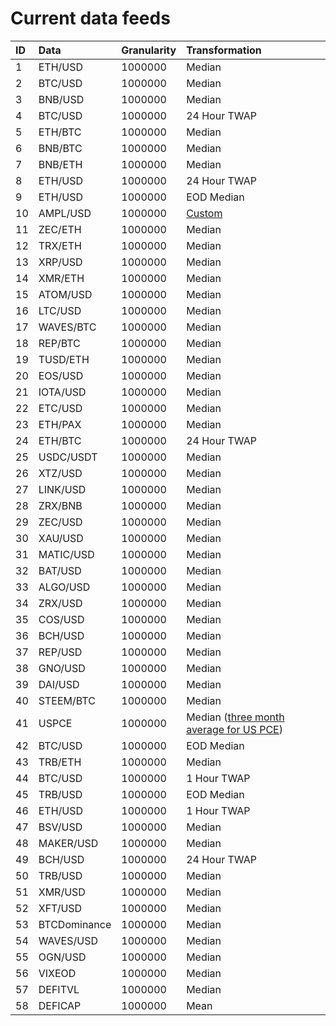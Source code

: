 # Current data feeds



| ID | Data | Granularity | Transformation |
| :--- | :--- | :--- | :--- |
| 1 | ETH/USD | 1000000 | Median |
| 2 | BTC/USD | 1000000 | Median |
| 3 | BNB/USD | 1000000 | Median |
| 4 | BTC/USD | 1000000 | 24 Hour TWAP |
| 5 | ETH/BTC | 1000000 | Median |
| 6 | BNB/BTC | 1000000 | Median |
| 7 | BNB/ETH | 1000000 | Median |
| 8 | ETH/USD | 1000000 | 24 Hour TWAP |
| 9 | ETH/USD | 1000000 | EOD Median |
| 10 | AMPL/USD | 1000000 | [Custom](https://docs.google.com/document/d/1RFCApk1PznMhSRVhiyFl_vBDPA4mP2n1dTmfqjvuTNw) |
| 11 | ZEC/ETH | 1000000 | Median |
| 12 | TRX/ETH | 1000000 | Median |
| 13 | XRP/USD | 1000000 | Median |
| 14 | XMR/ETH | 1000000 | Median |
| 15 | ATOM/USD | 1000000 | Median |
| 16 | LTC/USD | 1000000 | Median |
| 17 | WAVES/BTC | 1000000 | Median |
| 18 | REP/BTC | 1000000 | Median |
| 19 | TUSD/ETH | 1000000 | Median |
| 20 | EOS/USD | 1000000 | Median |
| 21 | IOTA/USD | 1000000 | Median |
| 22 | ETC/USD | 1000000 | Median |
| 23 | ETH/PAX | 1000000 | Median |
| 24 | ETH/BTC | 1000000 | 24 Hour TWAP |
| 25 | USDC/USDT | 1000000 | Median |
| 26 | XTZ/USD | 1000000 | Median |
| 27 | LINK/USD | 1000000 | Median |
| 28 | ZRX/BNB | 1000000 | Median |
| 29 | ZEC/USD | 1000000 | Median |
| 30 | XAU/USD | 1000000 | Median |
| 31 | MATIC/USD | 1000000 | Median |
| 32 | BAT/USD | 1000000 | Median |
| 33 | ALGO/USD | 1000000 | Median |
| 34 | ZRX/USD | 1000000 | Median |
| 35 | COS/USD | 1000000 | Median |
| 36 | BCH/USD | 1000000 | Median |
| 37 | REP/USD | 1000000 | Median |
| 38 | GNO/USD | 1000000 | Median |
| 39 | DAI/USD | 1000000 | Median |
| 40 | STEEM/BTC | 1000000 | Median |
| 41 | USPCE | 1000000 | Median \([three month average for US PCE](https://www.bea.gov/data/personal-consumption-expenditures-price-index-excluding-food-and-energy)\) |
| 42 | BTC/USD | 1000000 | EOD Median |
| 43 | TRB/ETH | 1000000 | Median |
| 44 | BTC/USD | 1000000 | 1 Hour TWAP |
| 45 | TRB/USD | 1000000 | EOD Median |
| 46 | ETH/USD | 1000000 | 1 Hour TWAP |
| 47 | BSV/USD | 1000000 | Median |
| 48 | MAKER/USD | 1000000 | Median |
| 49 | BCH/USD | 1000000 | 24 Hour TWAP |
| 50 | TRB/USD | 1000000 | Median |
| 51 | XMR/USD | 1000000 | Median |
| 52 | XFT/USD | 1000000 | Median |
| 53 | BTCDominance | 1000000 | Median |
| 54 | WAVES/USD | 1000000 | Median |
| 55 | OGN/USD | 1000000 | Median |
| 56 | VIXEOD | 1000000 | Median |
| 57 | DEFITVL | 1000000 | Median |
| 58 | DEFICAP | 1000000 | Mean |

